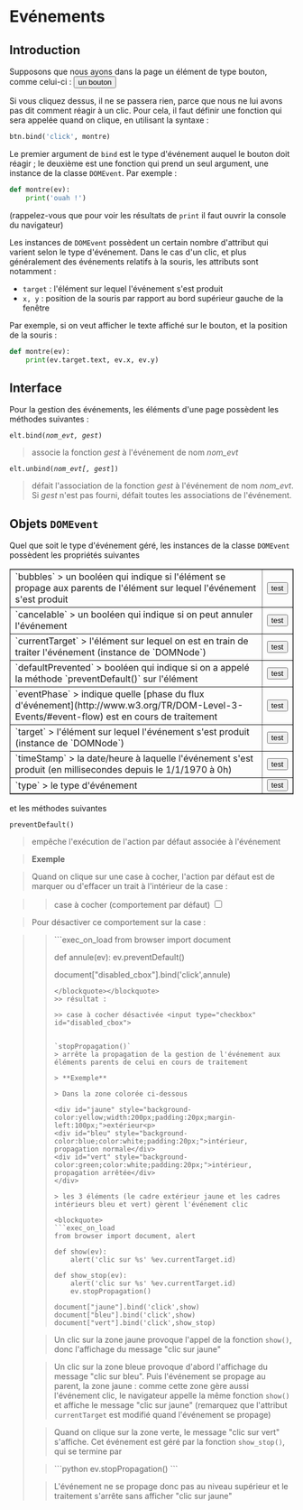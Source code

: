 Evénements
==========

<script type="text/python">
from browser import doc, alert
</script>

Introduction
------------

Supposons que nous ayons dans la page un élément de type bouton, comme 
celui-ci : <button>un bouton</button>

Si vous cliquez dessus, il ne se passera rien, parce que nous ne lui avons pas
 dit comment réagir à un clic. Pour cela, il faut définir une fonction qui 
 sera appelée quand on clique, en utilisant la syntaxe :

```python
btn.bind('click', montre)
```

Le premier argument de `bind` est le type d'événement auquel le bouton doit 
réagir ; le deuxième est une fonction qui prend un seul argument, une instance 
de la classe `DOMEvent`. Par exemple :

```python
def montre(ev):
    print('ouah !')
```

(rappelez-vous que pour voir les résultats de `print` il faut ouvrir la 
console du navigateur)

Les instances de `DOMEvent` possèdent un certain nombre d'attribut qui varient 
selon le type d'événement. Dans le cas d'un clic, et plus généralement des 
événements relatifs à la souris, les attributs sont notamment :

- `target` : l'élément sur lequel l'événement s'est produit
- `x, y` : position de la souris par rapport au bord supérieur gauche de la 
fenêtre

Par exemple, si on veut afficher le texte affiché sur le bouton, et la 
position de la souris :

```python
def montre(ev):
    print(ev.target.text, ev.x, ev.y)
```

Interface
---------
Pour la gestion des événements, les éléments d'une page possèdent les 
méthodes suivantes :

<code>elt.bind(_nom\_evt, gest_)</code>

> associe la fonction _gest_ à l'événement de nom _nom\_evt_

<code>elt.unbind(_nom\_evt[, gest_])</code>

> défait l'association de la fonction _gest_ à l'événement de nom _nom\_evt_.
 Si _gest_ n'est pas fourni, défait toutes les associations de l'événement.

Objets `DOMEvent`
-----------------
Quel que soit le type d'événement géré, les instances de la classe `DOMEvent` 
possèdent les propriétés suivantes

<table border=1 cellpadding=5>

<tr>
<td>
`bubbles`
> un booléen qui indique si l'élément se propage aux parents de l'élément sur 
lequel l'événement s'est produit
</td>
<td>
<button id="_bubbles">test</button>
<script type="text/python">
doc['_bubbles'].bind('click',lambda ev:alert('bubbles : %s ' %ev.bubbles))
</script>
</td>
</tr>

<tr>
<td>
`cancelable`
> un booléen qui indique si on peut annuler l'événement
</td>
<td>
<button id="_cancelable">test</button>
<script type="text/python">
doc['_cancelable'].bind('click',lambda ev:alert('cancelable : %s ' %ev.cancelable))
</script>
</td>
</tr>

<tr>
<td>
`currentTarget`
> l'élément sur lequel on est en train de traiter l'événement (instance de `DOMNode`)
</td>
<td>
<button id="_currentTarget">test</button>
<script type="text/python">
doc['_currentTarget'].bind('click',lambda ev:alert('currentTarget : %s ' %ev.currentTarget))
</script>
</td>
</tr>

<tr>
<td>
`defaultPrevented`
> booléen qui indique si on a appelé la méthode `preventDefault()` sur l'élément
</td>
<td>
<button id="_defaultPrevented">test</button>
<script type="text/python">
doc['_defaultPrevented'].bind('click',lambda ev:alert('defaultPrevented : %s ' %ev.defaultPrevented))
</script>
</td>
</tr>

<tr>
<td>
`eventPhase`
> indique quelle [phase du flux d'événement](http://www.w3.org/TR/DOM-Level-3-Events/#event-flow) est en cours de traitement
</td>
<td>
<button id="_eventPhase">test</button>
<script type="text/python">
doc['_eventPhase'].bind('click',lambda ev:alert('eventPhase : %s ' %ev.eventPhase))
</script>
</td>
</tr>

<tr>
<td>
`target`
> l'élément sur lequel l'événement s'est produit (instance de `DOMNode`)
</td>
<td>
<button id="_target">test</button>
<script type="text/python">
doc['_target'].bind('click',lambda ev:alert('target : %s ' %ev.target))
</script>
</td>
</tr>

<tr><td>`timeStamp`
> la date/heure à laquelle l'événement s'est produit (en millisecondes depuis le 1/1/1970 à 0h)
</td>
<td>
<button id="_timeStamp">test</button>
<script type="text/python">
doc['_timeStamp'].bind('click',lambda ev:alert('timeStamp : %s ' %ev.timeStamp))
</script>
</td>
</tr>

<tr><td>`type`
> le type d'événement    
</td>
<td>
<button id="_type">test</button>
<script type="text/python">
doc['_type'].bind('click',lambda ev:alert('type : %s ' %ev.type))
</script>
</td>
</tr>

</table>

et les méthodes suivantes

`preventDefault()`
> empêche l'exécution de l'action par défaut associée à l'événement

> **Exemple**

> Quand on clique sur une case à cocher, l'action par défaut est de marquer ou d'effacer un trait à l'intérieur de la case : 

>> case à cocher (comportement par défaut) <input type="checkbox">

> Pour désactiver ce comportement sur la case : 

<blockquote><blockquote>
```exec_on_load
from browser import document

def annule(ev):
    ev.preventDefault()

document["disabled_cbox"].bind('click',annule)
```
</blockquote></blockquote>
>> résultat :

>> case à cocher désactivée <input type="checkbox" id="disabled_cbox">


`stopPropagation()`
> arrête la propagation de la gestion de l'événement aux éléments parents de celui en cours de traitement

> **Exemple**

> Dans la zone colorée ci-dessous

<div id="jaune" style="background-color:yellow;width:200px;padding:20px;margin-left:100px;">extérieur<p>
<div id="bleu" style="background-color:blue;color:white;padding:20px;">intérieur, propagation normale</div>
<div id="vert" style="background-color:green;color:white;padding:20px;">intérieur, propagation arrêtée</div>
</div>

> les 3 éléments (le cadre extérieur jaune et les cadres intérieurs bleu et vert) gèrent l'événement clic

<blockquote>
```exec_on_load
from browser import document, alert

def show(ev):
    alert('clic sur %s' %ev.currentTarget.id)

def show_stop(ev):
    alert('clic sur %s' %ev.currentTarget.id)
    ev.stopPropagation()

document["jaune"].bind('click',show)
document["bleu"].bind('click',show)
document["vert"].bind('click',show_stop)
```
</blockquote>

<div id="zzz"></div>

> Un clic sur la zone jaune provoque l'appel de la fonction `show()`, donc l'affichage du message "clic sur jaune"

> Un clic sur la zone bleue provoque d'abord l'affichage du message "clic sur bleu". Puis l'événement se propage au parent, la zone jaune : comme cette zone gère aussi l'événement clic, le navigateur appelle la même fonction `show()` et affiche le message "clic sur jaune" (remarquez que l'attribut `currentTarget` est modifié quand l'événement se propage)

> Quand on clique sur la zone verte, le message "clic sur vert" s'affiche. Cet événement est géré par la fonction `show_stop()`, qui se termine par

<blockquote>
```python
ev.stopPropagation()
```
</blockquote>

> L'événement ne se propage donc pas au niveau supérieur et le traitement s'arrête sans afficher "clic sur jaune"




